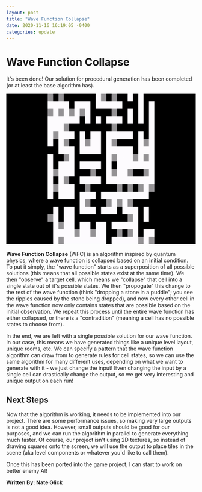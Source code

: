 ```yaml
---
layout: post
title: "Wave Function Collapse"
date: 2020-11-16 16:19:05 -0400
categories: update
---
```


# Wave Function Collapse

It's been done! Our solution for procedural generation has been completed (or at least the base algorithm has).

<img src="/assets/1116/wfc.gif" height="400" width="711" />

**Wave Function Collapse** (WFC) is an algorithm inspired by quantum physics, where a wave function is collapsed based on an initial condition. To put it simply, the "wave function" starts as a superposition of all possible solutions (this means that all possible states exist at the same time). We then "observe" a target cell, which means we "collapse" that cell into a single state out of it's possible states. We then "propogate" this change to the rest of the wave function (think "dropping a stone in a puddle"; you see the ripples caused by the stone being dropped), and now every other cell in the wave function now only contains states that are possible based on the initial observation. We repeat this process until the entire wave function has either collapsed, or there is a "contradition" (meaning a cell has no possible states to choose from).

In the end, we are left with a single possible solution for our wave function. In our case, this means we have generated things like a unique level layout, unique rooms, etc. We can specify a pattern that the wave function algorithm can draw from to generate rules for cell states, so we can use the same algorithm for many different uses, depending on what we want to generate with it - we just change the input! Even changing the input by a single cell can drastically change the output, so we get very interesting and unique output on each run!

## Next Steps

Now that the algorithm is working, it needs to be implemented into our project. There are some performance issues, so making very large outputs is not a good idea. However, small outputs should be good for our purposes, and we can run the algorithm in parallel to generate everything much faster. Of course, our project isn't using 2D textures, so instead of drawing squares onto the screen, we will use the output to place tiles in the scene (aka level components or whatever you'd like to call them).

Once this has been ported into the game project, I can start to work on better enemy AI!

**Written By: Nate Glick**